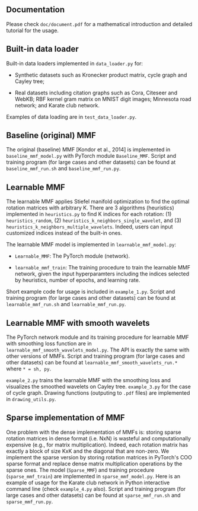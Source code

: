 ## Documentation
Please check ```doc/document.pdf``` for a mathematical introduction and detailed tutorial for the usage.

## Built-in data loader
Built-in data loaders implemented in ```data_loader.py``` for:

* Synthetic datasets such as Kronecker product matrix, cycle graph and Cayley tree;

* Real datasets including citation graphs such as Cora, Citeseer and WebKB; RBF kernel gram matrix on MNIST digit images; Minnesota road network; and Karate club network.

Examples of data loading are in ```test_data_loader.py```.

## Baseline (original) MMF
The original (baseline) MMF [Kondor et al., 2014] is implemented in ```baseline_mmf_model.py``` with PyTorch module ```Baseline_MMF```. Script and training program (for large cases and other datasets) can be found at ```baseline_mmf_run.sh``` and ```baseline_mmf_run.py```.

## Learnable MMF
The learnable MMF applies Stiefel manifold optimization to find the optimal rotation matrices with arbitrary K. There are 3 algorithms (heuristics) implemented in ```heuristics.py``` to find K indices for each rotation: (1) ```heuristics_random```, (2) ```heuristics_k_neighbors_single_wavelet```, and (3) ```heuristics_k_neighbors_multiple_wavelets```. Indeed, users can input customized indices instead of the built-in ones.

The learnable MMF model is implemented in ```learnable_mmf_model.py```:

* ```Learnable_MMF```: The PyTorch module (network).

* ```learnable_mmf_train```: The training procedure to train the learnable MMF network, given the input hyperparamters including the indices selected by heuristics, number of epochs, and learning rate.

Short example code for usage is included in ```example_1.py```. Script and training program (for large cases and other datasets) can be found at ```learnable_mmf_run.sh``` and ```learnable_mmf_run.py```.

## Learnable MMF with smooth wavelets
The PyTorch network module and its training procedure for learnable MMF with smoothing loss function are in ```learnable_mmf_smooth_wavelets_model.py```. The API is exactly the same with other versions of MMFs. Script and training program (for large cases and other datasets) can be found at ```learnable_mmf_smooth_wavelets_run.*``` where ```* = sh, py```.

```example_2.py``` trains the learnable MMF with the smoothing loss and visualizes the smoothed wavelets on Cayley tree. ```example_3.py``` for the case of cycle graph. Drawing functions (outputing to ```.pdf``` files) are implemented in ```drawing_utils.py```.

## Sparse implementation of MMF
One problem with the dense implementation of MMFs is: storing sparse rotation matrices in dense format (i.e. NxN) is wasteful and computationally expensive (e.g., for matrix multiplication). Indeed, each rotation matrix has exactly a block of size KxK and the diagonal that are non-zero. We implement the sparse version by storing rotation matrices in PyTorch's COO sparse format and replace dense matrix multiplication operations by the sparse ones. The model (```Sparse_MMF```) and training procedure (```sparse_mmf_train```) are implemented in ```sparse_mmf_model.py```. Here is an example of usage for the Karate club network in Python interactive command line (check ```example_4.py``` also). Script and training program (for large cases and other datasets) can be found at ```sparse_mmf_run.sh``` and ```sparse_mmf_run.py```.
